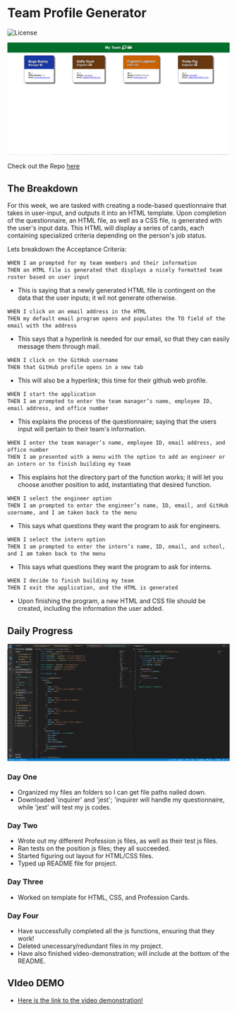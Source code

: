 # Team Profile Generator

![License](https://img.shields.io/badge/license-MIT_License-red.svg)

![A visual of how the HTML file will look afterword](./assets/teamProfileGenerator.png)

Check out the Repo [here](https://github.com/Loggamon/Team_Profile_Generator)

## The Breakdown

For this week, we are tasked with creating a node-based questionnaire that takes in user-input, and outputs it into an HTML template. Upon completion of the questionnaire, an HTML file, as well as a CSS file, is generated with the user's input data.
This HTML will display a series of cards, each containing specialized criteria depending on the person's job status.

Lets breakdown the Acceptance Criteria:

```
WHEN I am prompted for my team members and their information
THEN an HTML file is generated that displays a nicely formatted team roster based on user input
```

- This is saying that a newly generated HTML file is contingent on the data that the user inputs; it wil not generate otherwise.

```
WHEN I click on an email address in the HTML
THEN my default email program opens and populates the TO field of the email with the address
```

- This says that a hyperlink is needed for our email, so that they can easily message them through mail.

```
WHEN I click on the GitHub username
THEN that GitHub profile opens in a new tab
```

- This will also be a hyperlink; this time for their github web profile.

```
WHEN I start the application
THEN I am prompted to enter the team manager’s name, employee ID, email address, and office number
```

- This explains the process of the questionnaire; saying that the users input will pertain to their team's information.

```
WHEN I enter the team manager’s name, employee ID, email address, and office number
THEN I am presented with a menu with the option to add an engineer or an intern or to finish building my team
```

- This explains hot the directory part of the function works; it will let you choose another position to add, instantiating that desired function.

```
WHEN I select the engineer option
THEN I am prompted to enter the engineer’s name, ID, email, and GitHub username, and I am taken back to the menu
```

- This says what questions they want the program to ask for engineers.

```
WHEN I select the intern option
THEN I am prompted to enter the intern’s name, ID, email, and school, and I am taken back to the menu
```

- This says what questions they want the program to ask for interns.

```
WHEN I decide to finish building my team
THEN I exit the application, and the HTML is generated
```

- Upon finishing the program, a new HTML and CSS file should be created, including the information the user added.

## Daily Progress

![A visual of the code used in the project](./assets/TPGCode.png)

### Day One

- Organized my files an folders so I can get file paths nailed down.
- Downloaded 'inquirer' and 'jest'; 'inquirer will handle my questionnaire, while 'jest' will test my js codes.

### Day Two

- Wrote out my different Profession js files, as well as their test js files.
- Ran tests on the position js files; they all succeeded.
- Started figuring out layout for HTML/CSS files.
- Typed up README file for project.

### Day Three

- Worked on template for HTML, CSS, and Profession Cards.

### Day Four

- Have successfully completed all the js functions, ensuring that they work!
- Deleted unecessary/redundant files in my project.
- Have also finished video-demonstration; will include at the bottom of the README.

## VIdeo DEMO

- [Here is the link to the video demonstration!](https://www.youtube.com/watch?v=pcuECTF0Fuc)
